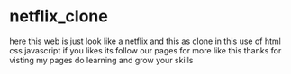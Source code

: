 # netflix_clone
here this web is just look like a netflix and this as clone
in this use of html css javascript
if you likes its follow our pages for more like this
thanks for visting my pages 
do learning and grow your skills
